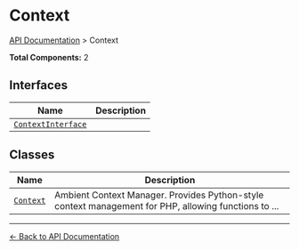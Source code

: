 # Context

[API Documentation](../README.md) > Context

**Total Components:** 2

## Interfaces

| Name | Description |
|------|-------------|
| [`ContextInterface`](./ContextInterface.md) |  |

## Classes

| Name | Description |
|------|-------------|
| [`Context`](./Context.md) | Ambient Context Manager. Provides Python-style context management for PHP, allowing functions to ... |

---

[← Back to API Documentation](../README.md)
